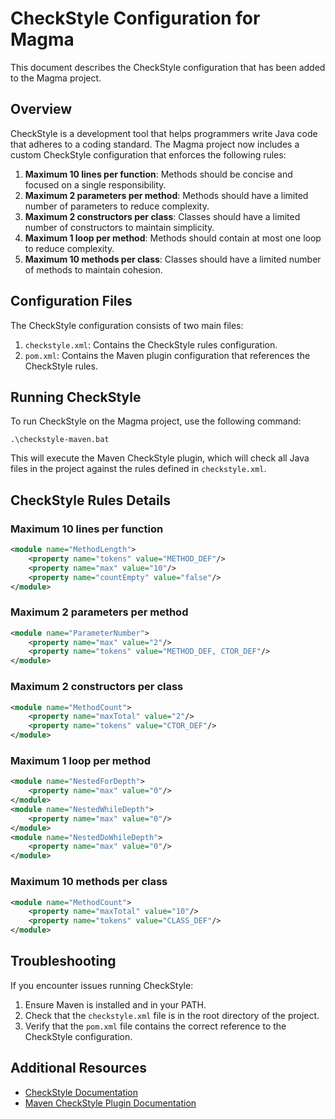 # CheckStyle Configuration for Magma

This document describes the CheckStyle configuration that has been added to the Magma project.

## Overview

CheckStyle is a development tool that helps programmers write Java code that adheres to a coding standard. The Magma project now includes a custom CheckStyle configuration that enforces the following rules:

1. **Maximum 10 lines per function**: Methods should be concise and focused on a single responsibility.
2. **Maximum 2 parameters per method**: Methods should have a limited number of parameters to reduce complexity.
3. **Maximum 2 constructors per class**: Classes should have a limited number of constructors to maintain simplicity.
4. **Maximum 1 loop per method**: Methods should contain at most one loop to reduce complexity.
5. **Maximum 10 methods per class**: Classes should have a limited number of methods to maintain cohesion.

## Configuration Files

The CheckStyle configuration consists of two main files:

1. `checkstyle.xml`: Contains the CheckStyle rules configuration.
2. `pom.xml`: Contains the Maven plugin configuration that references the CheckStyle rules.

## Running CheckStyle

To run CheckStyle on the Magma project, use the following command:

```
.\checkstyle-maven.bat
```

This will execute the Maven CheckStyle plugin, which will check all Java files in the project against the rules defined in `checkstyle.xml`.

## CheckStyle Rules Details

### Maximum 10 lines per function
```xml
<module name="MethodLength">
    <property name="tokens" value="METHOD_DEF"/>
    <property name="max" value="10"/>
    <property name="countEmpty" value="false"/>
</module>
```

### Maximum 2 parameters per method
```xml
<module name="ParameterNumber">
    <property name="max" value="2"/>
    <property name="tokens" value="METHOD_DEF, CTOR_DEF"/>
</module>
```

### Maximum 2 constructors per class
```xml
<module name="MethodCount">
    <property name="maxTotal" value="2"/>
    <property name="tokens" value="CTOR_DEF"/>
</module>
```

### Maximum 1 loop per method
```xml
<module name="NestedForDepth">
    <property name="max" value="0"/>
</module>
<module name="NestedWhileDepth">
    <property name="max" value="0"/>
</module>
<module name="NestedDoWhileDepth">
    <property name="max" value="0"/>
</module>
```

### Maximum 10 methods per class
```xml
<module name="MethodCount">
    <property name="maxTotal" value="10"/>
    <property name="tokens" value="CLASS_DEF"/>
</module>
```

## Troubleshooting

If you encounter issues running CheckStyle:

1. Ensure Maven is installed and in your PATH.
2. Check that the `checkstyle.xml` file is in the root directory of the project.
3. Verify that the `pom.xml` file contains the correct reference to the CheckStyle configuration.

## Additional Resources

- [CheckStyle Documentation](https://checkstyle.sourceforge.io/)
- [Maven CheckStyle Plugin Documentation](https://maven.apache.org/plugins/maven-checkstyle-plugin/)